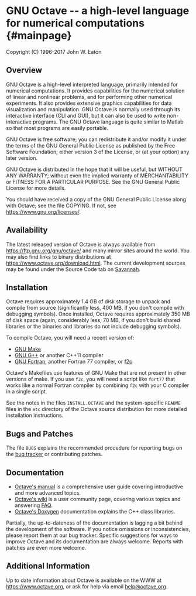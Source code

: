 GNU Octave -- a high-level language for numerical computations     {#mainpage}
==============================================================

Copyright (C) 1996-2017 John W. Eaton

Overview
--------

GNU Octave is a high-level interpreted language, primarily intended
for numerical computations.  It provides capabilities for the
numerical solution of linear and nonlinear problems, and for
performing other numerical experiments.  It also provides extensive
graphics capabilities for data visualization and manipulation.  GNU
Octave is normally used through its interactive interface (CLI and
GUI), but it can also be used to write non-interactive programs.
The GNU Octave language is quite similar to Matlab so that most
programs are easily portable.

GNU Octave is free software; you can redistribute it and/or modify it
under the terms of the GNU General Public License as published by
the Free Software Foundation; either version 3 of the License, or
(at your option) any later version.

GNU Octave is distributed in the hope that it will be useful, but
WITHOUT ANY WARRANTY; without even the implied warranty of
MERCHANTABILITY or FITNESS FOR A PARTICULAR PURPOSE.  See the
GNU General Public License for more details.

You should have received a copy of the GNU General Public License
along with Octave; see the file COPYING.  If not, see
<https://www.gnu.org/licenses/>.

Availability
------------

The latest released version of Octave is always available from
<https://ftp.gnu.org/gnu/octave/> and many mirror sites around the
world.  You may also find links to binary distributions at
<https://www.octave.org/download.html>.  The current development
sources may be found under the Source Code tab on
[Savannah](https://savannah.gnu.org/projects/octave/).

Installation
------------

Octave requires approximately 1.4 GB of disk storage to unpack and
compile from source (significantly less, 400 MB, if you don't compile
with debugging symbols).  Once installed, Octave requires
approximately 350 MB of disk space (again, considerably less, 70 MB,
if you don't build shared libraries or the binaries and libraries do
not include debugging symbols).

To compile Octave, you will need a recent version of:

- [GNU Make](https://www.gnu.org/software/make/)
- [GNU G++](https://gcc.gnu.org/) or another C++11 compiler
- [GNU Fortran](https://gcc.gnu.org/fortran/), another Fortran 77
  compiler, or [f2c](http://www.netlib.org/f2c/)

Octave's Makefiles use features of GNU Make that are not present in
other versions of make.  If you use `f2c`, you will need a script
like `fort77` that works like a normal Fortran compiler by combining
`f2c` with your C compiler in a single script.

See the notes in the files `INSTALL.OCTAVE` and the system-specific
`README` files in the `etc` directory of the Octave source
distribution for more detailed installation instructions.

Bugs and Patches
----------------

The file `BUGS` explains the recommended procedure for reporting bugs
on the [bug tracker](http://bugs.octave.org) or contributing patches.

Documentation
-------------

* [Octave's manual](https://www.octave.org/doc/interpreter/) is a
  comprehensive user guide covering introductive and more advanced
  topics.
* [Octave's wiki](https://wiki.octave.org) is a user community page,
  covering various topics and answering
  [FAQ](https://wiki.octave.org/FAQ).
* [Octave's Doxygen](https://www.octave.org/doxygen/) documentation
  explains the C++ class libraries.

Partially, the up-to-dateness of the documentation is lagging a bit
behind the development of the software.  If you notice omissions or
inconsistencies, please report them at our bug tracker.  Specific
suggestions for ways to improve Octave and its documentation are
always welcome.  Reports with patches are even more welcome.

Additional Information
----------------------

Up to date information about Octave is available on the WWW at
<https://www.octave.org>, or ask for help via email
<help@octave.org>.
